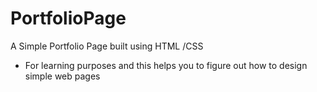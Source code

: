 # PortfolioPage
A Simple Portfolio Page built using HTML /CSS 

- For learning purposes and this helps you to figure out how to design simple web pages 


